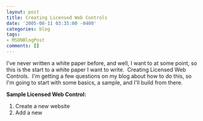 ```yaml
---
layout: post
title: Creating Licensed Web Controls
date: '2005-08-11 03:35:00 -0400'
categories: blog
tags:
- MSDNBlogPost
comments: []
---
```


I've never written a white paper before, and well, I want to at some point, so this is the start to a white paper I want to write.&nbsp; Creating Licensed Web Controls.&nbsp; I'm getting a few questions on my blog about how to do this, so I'm going to start with some basics, a sample, and I'll build from there.

**Sample Licensed Web Control:**

1.  Create a new website
2.  Add a new 